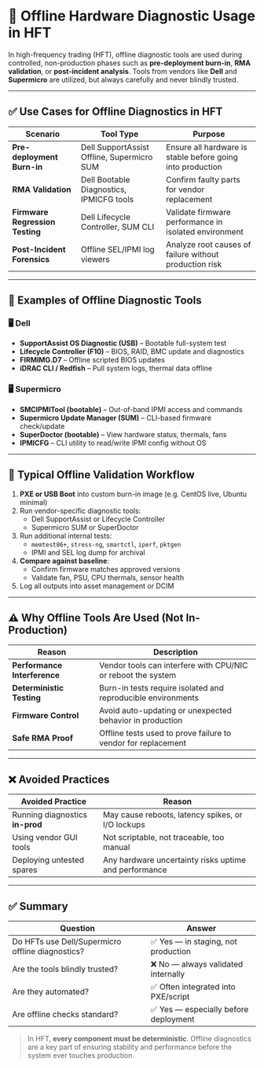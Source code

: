 # 🧪 Offline Hardware Diagnostic Usage in HFT

In high-frequency trading (HFT), offline diagnostic tools are used during controlled, non-production phases such as **pre-deployment burn-in**, **RMA validation**, or **post-incident analysis**. Tools from vendors like **Dell** and **Supermicro** are utilized, but always carefully and never blindly trusted.

---

## ✅ Use Cases for Offline Diagnostics in HFT

| Scenario                          | Tool Type                                     | Purpose                                                     |
|-----------------------------------|-----------------------------------------------|-------------------------------------------------------------|
| **Pre-deployment Burn-in**        | Dell SupportAssist Offline, Supermicro SUM    | Ensure all hardware is stable before going into production  |
| **RMA Validation**                | Dell Bootable Diagnostics, IPMICFG tools      | Confirm faulty parts for vendor replacement                 |
| **Firmware Regression Testing**   | Dell Lifecycle Controller, SUM CLI            | Validate firmware performance in isolated environment       |
| **Post-Incident Forensics**       | Offline SEL/IPMI log viewers                  | Analyze root causes of failure without production risk      |

---

## 🧰 Examples of Offline Diagnostic Tools

### 🖥️ Dell
- **SupportAssist OS Diagnostic (USB)** – Bootable full-system test
- **Lifecycle Controller (F10)** – BIOS, RAID, BMC update and diagnostics
- **FIRMIMG.D7** – Offline scripted BIOS updates
- **iDRAC CLI / Redfish** – Pull system logs, thermal data offline

### 🖥️ Supermicro
- **SMCIPMITool (bootable)** – Out-of-band IPMI access and commands
- **Supermicro Update Manager (SUM)** – CLI-based firmware check/update
- **SuperDoctor (bootable)** – View hardware status, thermals, fans
- **IPMICFG** – CLI utility to read/write IPMI config without OS

---

## 🧪 Typical Offline Validation Workflow

1. **PXE or USB Boot** into custom burn-in image (e.g. CentOS live, Ubuntu minimal)
2. Run vendor-specific diagnostic tools:
   - Dell SupportAssist or Lifecycle Controller
   - Supermicro SUM or SuperDoctor
3. Run additional internal tests:
   - `memtest86+`, `stress-ng`, `smartctl`, `iperf`, `pktgen`
   - IPMI and SEL log dump for archival
4. **Compare against baseline**:
   - Confirm firmware matches approved versions
   - Validate fan, PSU, CPU thermals, sensor health
5. Log all outputs into asset management or DCIM

---

## ⚠️ Why Offline Tools Are Used (Not In-Production)

| Reason                           | Description                                                   |
|----------------------------------|---------------------------------------------------------------|
| **Performance Interference**     | Vendor tools can interfere with CPU/NIC or reboot the system |
| **Deterministic Testing**        | Burn-in tests require isolated and reproducible environments |
| **Firmware Control**             | Avoid auto-updating or unexpected behavior in production      |
| **Safe RMA Proof**               | Offline tests used to prove failure to vendor for replacement|

---

## ❌ Avoided Practices

| Avoided Practice                   | Reason                                                        |
|-----------------------------------|---------------------------------------------------------------|
| Running diagnostics **in-prod**   | May cause reboots, latency spikes, or I/O lockups             |
| Using vendor GUI tools            | Not scriptable, not traceable, too manual                     |
| Deploying untested spares         | Any hardware uncertainty risks uptime and performance         |

---

## ✅ Summary

| Question                                         | Answer                              |
|--------------------------------------------------|-------------------------------------|
| Do HFTs use Dell/Supermicro offline diagnostics? | ✅ Yes — in staging, not production |
| Are the tools blindly trusted?                   | ❌ No — always validated internally  |
| Are they automated?                              | ✅ Often integrated into PXE/script  |
| Are offline checks standard?                     | ✅ Yes — especially before deployment|

> In HFT, **every component must be deterministic**. Offline diagnostics are a key part of ensuring stability and performance before the system ever touches production.